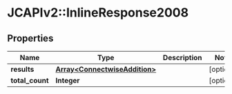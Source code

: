 # JCAPIv2::InlineResponse2008

## Properties
Name | Type | Description | Notes
------------ | ------------- | ------------- | -------------
**results** | [**Array&lt;ConnectwiseAddition&gt;**](ConnectwiseAddition.md) |  | [optional] 
**total_count** | **Integer** |  | [optional] 

